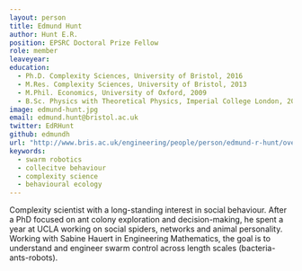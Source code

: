 ```yaml
---
layout: person
title: Edmund Hunt
author: Hunt E.R.
position: EPSRC Doctoral Prize Fellow
role: member
leaveyear: 
education:
  - Ph.D. Complexity Sciences, University of Bristol, 2016
  - M.Res. Complexity Sciences, University of Bristol, 2013
  - M.Phil. Economics, University of Oxford, 2009
  - B.Sc. Physics with Theoretical Physics, Imperial College London, 2007
image: edmund-hunt.jpg
email: edmund.hunt@bristol.ac.uk
twitter: EdRHunt
github: edmundh
url: "http://www.bris.ac.uk/engineering/people/person/edmund-r-hunt/overview.html"
keywords:
  - swarm robotics
  - collecitve behaviour
  - complexity science
  - behavioural ecology
---
```

Complexity scientist with a long-standing interest in social behaviour. After a PhD focused on ant colony exploration and decision-making, he spent a year at UCLA working on social spiders, networks and animal personality. Working with Sabine Hauert in Engineering Mathematics, the goal is to understand and engineer swarm control across length scales (bacteria-ants-robots).